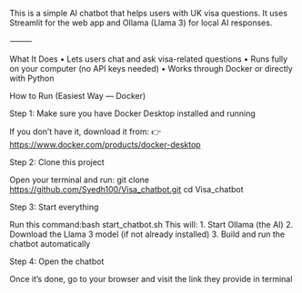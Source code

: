 This is a simple AI chatbot that helps users with UK visa questions.
It uses Streamlit for the web app and Ollama (Llama 3) for local AI responses.

⸻

 What It Does
	•	Lets users chat and ask visa-related questions
	•	Runs fully on your computer (no API keys needed)
	•	Works through Docker or directly with Python

 How to Run (Easiest Way — Docker)

Step 1: Make sure you have Docker Desktop installed and running

If you don’t have it, download it from:
👉 https://www.docker.com/products/docker-desktop

Step 2: Clone this project

Open your terminal and run:
git clone https://github.com/Syedh100/Visa_chatbot.git
cd Visa_chatbot

Step 3: Start everything

Run this command:bash start_chatbot.sh
This will:
	1.	Start Ollama (the AI)
	2.	Download the Llama 3 model (if not already installed)
	3.	Build and run the chatbot automatically

Step 4: Open the chatbot

Once it’s done, go to your browser and visit the link they provide in terminal 
